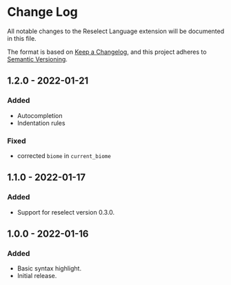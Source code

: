 # Change Log

All notable changes to the Reselect Language extension will be documented in this file.

The format is based on [Keep a Changelog],
and this project adheres to [Semantic Versioning].

## 1.2.0 - 2022-01-21
### Added
- Autocompletion
- Indentation rules
### Fixed
- corrected `biome` in `current_biome`

## 1.1.0 - 2022-01-17
### Added
- Support for reselect version 0.3.0.

## 1.0.0 - 2022-01-16
### Added
- Basic syntax highlight.
- Initial release.

[Keep a Changelog]: https://keepachangelog.com/en/1.0.0/
[Semantic Versioning]: https://semver.org/spec/v2.0.0.html